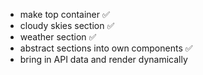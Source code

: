 - make top container ✅
- cloudy skies section ✅
- weather section ✅
- abstract sections into own components ✅
- bring in API data and render dynamically
